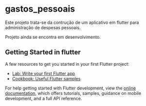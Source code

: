 # gastos_pessoais

Este projeto trata-se da contrução de um aplicativo em flutter para administração de despesas pessoais.

Projeto ainda se encontra em desenvolvimento.

## Getting Started in flutter

A few resources to get you started in your first Flutter project:

- [Lab: Write your first Flutter app](https://docs.flutter.dev/get-started/codelab)
- [Cookbook: Useful Flutter samples](https://docs.flutter.dev/cookbook)

For help getting started with Flutter development, view the
[online documentation](https://docs.flutter.dev/), which offers tutorials,
samples, guidance on mobile development, and a full API reference.

